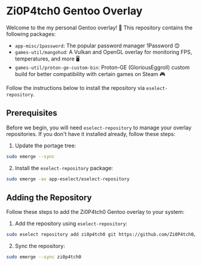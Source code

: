 # Zi0P4tch0 Gentoo Overlay

Welcome to the my personal Gentoo overlay! 🎉 This repository contains the following packages:

* `app-misc/1password`: The popular password manager 1Password 😊
* `games-util/mangohud`: A Vulkan and OpenGL overlay for monitoring FPS, temperatures, and more 🖥️
* `games-util/proton-ge-custom-bin`: Proton-GE (GloriousEggroll) custom build for better compatibility with certain games on Steam 🎮

Follow the instructions below to install the repository via `eselect-repository`.

## Prerequisites

Before we begin, you will need `eselect-repository` to manage your overlay repositories. If you don't have it installed already, follow these steps:

1. Update the portage tree:

```sh
sudo emerge --sync
```

2. Install the `eselect-repository` package:

```sh
sudo emerge -av app-eselect/eselect-repository
```

## Adding the Repository

Follow these steps to add the Zi0P4tch0 Gentoo overlay to your system:

1. Add the repository using `eselect-repository`:

```sh
sudo eselect repository add zi0p4tch0 git https://github.com/Zi0P4tch0/overlay.git
```

2. Sync the repository:

```sh
sudo emerge --sync zi0p4tch0
```
